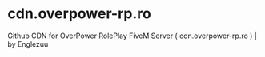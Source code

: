 # cdn.overpower-rp.ro

Github CDN for OverPower RolePlay FiveM Server ( cdn.overpower-rp.ro ) | by Englezuu
